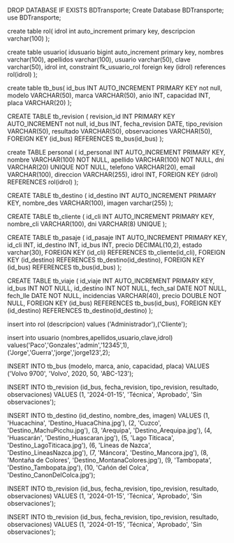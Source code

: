 DROP DATABASE IF EXISTS BDTransporte;
Create Database BDTransporte;
use BDTransporte;

create table rol(
idrol int auto_increment primary key,
descripcion varchar(100)
);

create table usuario(
idusuario bigint auto_increment primary key,
nombres varchar(100),
apellidos varchar(100),
usuario varchar(50),
clave varchar(50),
idrol int,
constraint fk_usuario_rol foreign key (idrol) references rol(idrol)
);

create table tb_bus(
	id_bus INT AUTO_INCREMENT PRIMARY KEY not null,
    modelo VARCHAR(50),
	marca VARCHAR(50),
    anio INT,
    capacidad INT,
    placa VARCHAR(20)
);

CREATE TABLE tb_revision (
    revision_id INT PRIMARY KEY AUTO_INCREMENT not null,
    id_bus INT,
    fecha_revision DATE,
    tipo_revision VARCHAR(50),
    resultado VARCHAR(50),
    observaciones VARCHAR(50),
    FOREIGN KEY (id_bus) REFERENCES tb_bus(id_bus)
);


create TABLE personal (
    id_personal INT AUTO_INCREMENT PRIMARY KEY,
    nombre VARCHAR(100) NOT NULL,
    apellido VARCHAR(100) NOT NULL,
    dni VARCHAR(20) UNIQUE NOT NULL,
    telefono VARCHAR(20),
    email VARCHAR(100),
    direccion VARCHAR(255),
    idrol INT,
    FOREIGN KEY (idrol) REFERENCES rol(idrol) 
);

CREATE TABLE tb_destino (
  id_destino INT AUTO_INCREMENT PRIMARY KEY,
  nombre_des VARCHAR(100),
  imagen varchar(255)
);

CREATE TABLE tb_cliente (
  id_cli INT AUTO_INCREMENT PRIMARY KEY,
  nombre_cli VARCHAR(100),
  dni VARCHAR(8) UNIQUE
);

CREATE TABLE tb_pasaje (
  id_pasaje INT AUTO_INCREMENT PRIMARY KEY,
  id_cli INT,
  id_destino INT,
  id_bus INT,
  precio DECIMAL(10,2),
  estado varchar(30),
  FOREIGN KEY (id_cli) REFERENCES tb_cliente(id_cli),
  FOREIGN KEY (id_destino) REFERENCES tb_destino(id_destino),
  FOREIGN KEY (id_bus) REFERENCES tb_bus(id_bus)
);

CREATE TABLE tb_viaje (
    id_viaje INT AUTO_INCREMENT PRIMARY KEY,
    id_bus INT NOT NULL,
    id_destino INT NOT NULL,
    fech_sal DATE NOT NULL,
    fech_lle DATE NOT NULL,
    incidencias VARCHAR(40),
    precio DOUBLE NOT NULL,
    FOREIGN KEY (id_bus) REFERENCES tb_bus(id_bus),
    FOREIGN KEY (id_destino) REFERENCES tb_destino(id_destino)
);

insert into rol (descripcion) values ('Administrador'),('Cliente');

insert into usuario (nombres,apellidos,usuario,clave,idrol)
values('Paco','Gonzales','admin','12345',1),
('Jorge','Guerra','jorge','jorge123',2);

INSERT INTO tb_bus (modelo, marca, anio, capacidad, placa)
VALUES ('Volvo 9700', 'Volvo', 2020, 50, 'ABC-123');

INSERT INTO tb_revision (id_bus, fecha_revision, tipo_revision, resultado, observaciones) VALUES 
(1, '2024-01-15', 'Técnica', 'Aprobado', 'Sin observaciones');

INSERT INTO tb_destino (id_destino, nombre_des, imagen) VALUES
(1, 'Huacachina', 'Destino_HuacaChina.jpg'),
(2, 'Cuzco', 'Destino_MachuPicchu.jpg'),
(3, 'Arequipa', 'Destino_Arequipa.jpg'),
(4, 'Huascarán', 'Destino_Huascaran.jpg'),
(5, 'Lago Titicaca', 'Destino_LagoTiticaca.jpg'),
(6, 'Líneas de Nazca', 'Destino_LineasNazca.jpg'),
(7, 'Máncora', 'Destino_Mancora.jpg'),
(8, 'Montaña de Colores', 'Destino_MontanaColores.jpg'),
(9, 'Tambopata', 'Destino_Tambopata.jpg'),
(10, 'Cañón del Colca', 'Destino_CanonDelColca.jpg');

INSERT INTO tb_revision (id_bus, fecha_revision, tipo_revision, resultado, observaciones) 
VALUES (1, '2024-01-15', 'Técnica', 'Aprobado', 'Sin observaciones');

INSERT INTO tb_revision (id_bus, fecha_revision, tipo_revision, resultado, observaciones) VALUES 
(1, '2024-01-15', 'Técnica', 'Aprobado', 'Sin observaciones');


